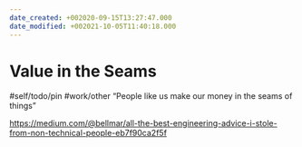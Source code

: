 ```yaml
---
date_created: +002020-09-15T13:27:47.000
date_modified: +002021-10-05T11:40:18.000
---
```


# Value in the Seams

#self/todo/pin #work/other
“People like us make our money in the seams of things”

https://medium.com/@bellmar/all-the-best-engineering-advice-i-stole-from-non-technical-people-eb7f90ca2f5f
